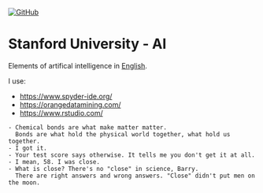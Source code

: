 [![GitHub](https://github.com/AlexandrParkhomenko/ml/blob/main/LicenseStanford.svg)]()
# Stanford University - AI
Elements of artifical intelligence in [English](https://elt.oup.com/student/englishfile/?cc=ru&selLanguage=ru).

I use:
- https://www.spyder-ide.org/
- https://orangedatamining.com/
- https://www.rstudio.com/

```
- Chemical bonds are what make matter matter. 
  Bonds are what hold the physical world together, what hold us together.
- I got it.
- Your test score says otherwise. It tells me you don't get it at all.
- I mean, 58. I was close.
- What is close? There's no "close" in science, Barry. 
  There are right answers and wrong answers. "Close" didn't put men on the moon.
```
